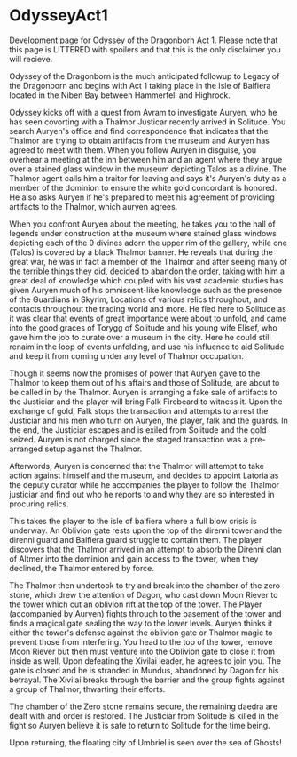 # OdysseyAct1
Development page for Odyssey of the Dragonborn Act 1. Please note that this page is LITTERED with spoilers and that this is the only disclaimer you will recieve.

Odyssey of the Dragonborn is the much anticipated followup to Legacy of the Dragonborn and begins with Act 1 taking place in the Isle of Balfiera located in the Niben Bay between Hammerfell and Highrock. 

Odyssey kicks off with a quest from Avram to investigate Auryen, who he has seen covorting with a Thalmor Justicar recently arrived in Solitude. You search Auryen's office and find correspondence that indicates that the Thalmor are trying to obtain artifacts from the museum and Auryen has agreed to meet with them. When you follow Auryen in disguise, you overhear a meeting at the inn between him and an agent where they argue over a stained glass window in the museum depicting Talos as a divine. The Thalmor agent calls him a traitor for leaving and says it's Auryen's duty as a member of the dominion to ensure the white gold concordant is honored. He also asks Auryen if he's prepared to meet his agreement of providing artifacts to the Thalmor, which auryen agrees.

When you confront Auryen about the meeting, he takes you to the hall of legends under construction at the museum where stained glass windows depicting each of the 9 divines adorn the upper rim of the gallery, while one (Talos) is covered by a black Thalmor banner. He reveals that during the great war, he was in fact a member of the Thalmor and after seeing many of the terrible things they did, decided to abandon the order, taking with him a great deal of knowledge which coupled with his vast academic studies has given Auryen much of his omniscent-like knowledge such as the presence of the Guardians in Skyrim, Locations of various relics throughout, and contacts throughout the trading world and more. He fled here to Solitude as it was clear that events of great importance were about to unfold, and came into the good graces of Torygg of Solitude and his young wife Elisef, who gave him the job to curate over a museum in the city. Here he could still renaim in the loop of events unfolding, and use his influence to aid Solitude and keep it from coming under any level of Thalmor occupation. 

Though it seems now the promises of power that Auryen gave to the Thalmor to keep them out of his affairs and those of Solitude, are about to be called in by the Thalmor. Auryen is arranging a fake sale of artifacts to the Justiciar and the player will bring Falk Firebeard to witness it. Upon the exchange of gold, Falk stops the transaction and attempts to arrest the Justiciar and his men who turn on Auryen, the player, falk and the guards. In the end, the Justiciar escapes and is exiled from Solitude and the gold seized. Auryen is not charged since the staged transaction was a pre-arranged setup against the Thalmor. 

Afterwords, Auryen is concerned that the Thalmor will attempt to take action against himself and the museum, and decides to appoint Latoria as the deputy curator while he accompanies the player to follow the Thalmor justiciar and find out who he reports to and why they are so interested in procuring relics.

This takes the player to the isle of balfiera where a full blow crisis is underway. An Oblivion gate rests upon the top of the direnni tower and the direnni guard and Balfiera guard struggle to contain them. The player discovers that the Thalmor arrived in an attempt to absorb the Direnni clan of Altmer into the dominion and gain access to the tower, when they declined, the Thalmor entered by force.

The Thalmor then undertook to try and break into the chamber of the zero stone, which drew the attention of Dagon, who cast down Moon Riever to the tower which cut an oblivion rift at the top of the tower. The Player (accompanied by Auryen) fights through to the basement of the tower and finds a magical gate sealing the way to the lower levels. Auryen thinks it either the tower's defense against the oblivion gate or Thalmor magic to prevent those from interfering. You head to the top of the tower, remove Moon Riever but then must venture into the Oblivion gate to close it from inside as well. Upon defeating the Xivilai leader, he agrees to join you. The gate is closed and he is stranded in Mundus, abandoned by Dagon for his betrayal. The Xivilai breaks through the barrier and the group fights against a group of Thalmor, thwarting their efforts.

The chamber of the Zero stone remains secure, the remaining daedra are dealt with and order is restored. The Justiciar from Solitude is killed in the fight so Auryen believe it is safe to return to Solitude for the time being.

Upon returning, the floating city of Umbriel is seen over the sea of Ghosts!
